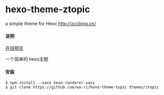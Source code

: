 # hexo-theme-ztopic
a simple theme for Hexo http://zccblog.cn/

#### 说明
[在线预览](http://zccblog.cn)

一个简单的 hexo主题
#### 安装
```npm
$ npm install --save hexo-renderer-sass
$ git clone https://github.com/wa-ri/hexo-theme-topic themes/ztopic
```
